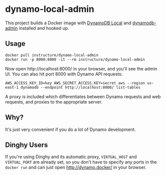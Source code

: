 # dynamo-local-admin

This project builds a Docker image with [DynamoDB Local](http://docs.aws.amazon.com/amazondynamodb/latest/developerguide/DynamoDBLocal.html) and [dynamodb-admin](https://github.com/aaronshaf/dynamodb-admin) installed and hooked up.

## Usage

```
docker pull instructure/dynamo-local-admin
docker run -p 8000:8000 -it --rm instructure/dynamo-local-admin
```

Now open http://localhost:8000/ in your browser, and you'll see the admin UI. You can also hit port 8000 with Dynamo API requests:

```
AWS_ACCESS_KEY_ID=key AWS_SECRET_ACCESS_KEY=secret aws --region us-east-1 dynamodb --endpoint http://localhost:8000/ list-tables
```

A proxy is included which differentiates between Dynamo requests and web requests, and proxies to the appropriate server.

## Why?

It's just very convenient if you do a lot of Dynamo development.

## Dinghy Users

If you're using Dinghy and its automatic proxy, `VIRTUAL_HOST` and `VIRTUAL_PORT` are already set, so you don't have to specify any ports in the `docker run` and can just open http://dynamo.docker/ in your browser.
